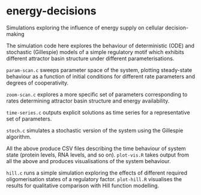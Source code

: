 # energy-decisions
Simulations exploring the influence of energy supply on cellular decision-making

The simulation code here explores the behaviour of deterministic (ODE) and stochastic (Gillespie) models of a simple regulatory motif which exhibits different attractor basin structure under different parameterisations.

`param-scan.c` sweeps parameter space of the system, plotting steady-state behaviour as a function of initial conditions for different rate parameters and degrees of cooperativity.

`zoom-scan.c` explores a more specific set of parameters corresponding to rates determining attractor basin structure and energy availability.

`time-series.c` outputs explicit solutions as time series for a representative set of parameters.

`stoch.c` simulates a stochastic version of the system using the Gillespie algorithm.

All the above produce CSV files describing the time behaviour of system state (protein levels, RNA levels, and so on). `plot-vis.R` takes output from all the above and produces visualisations of the system behaviour.

`hill.c` runs a simple simulation exploring the effects of different required oligomerisation states of a regulatory factor. `plot-hill.R` visualises the results for qualitative comparison with Hill function modelling.
